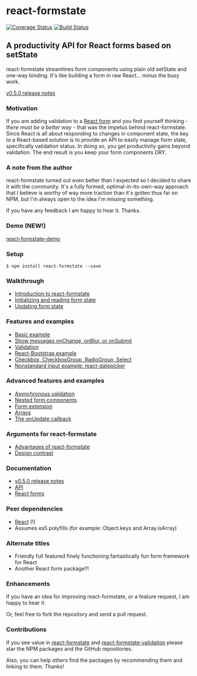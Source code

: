 # react-formstate

[![Coverage Status](https://coveralls.io/repos/github/dtrelogan/react-formstate/badge.svg?branch=master)](https://coveralls.io/github/dtrelogan/react-formstate?branch=master)
[![Build Status](https://travis-ci.org/dtrelogan/react-formstate.svg?branch=master)](https://travis-ci.org/dtrelogan/react-formstate)

## A productivity API for React forms based on setState

react-formstate streamlines form components using plain old setState and one-way binding. It's like building a form in raw React... minus the busy work.

[v0.5.0 release notes](/docs/releaseNotes.0.5.0.md)

### Motivation

If you are adding validation to a [React form](https://facebook.github.io/react/docs/forms.html) and you find yourself thinking - *there must be a better way* - that was the impetus behind react-formstate. Since React is all about responding to changes in component state, the key to a React-based solution is to provide an API to easily manage form state, specifically validation status. In doing so, you get productivity gains beyond validation. The end result is you keep your form components DRY.

### A note from the author

react-formstate turned out even better than I expected so I decided to share it with the community. It's a fully formed, optimal-in-its-own-way approach that I believe is worthy of way more traction than it's gotten thus far on NPM, but I'm always open to the idea I'm missing something.

If you have any feedback I am happy to hear it. Thanks.

### Demo (NEW!)

<a href='https://dtrelogan.github.io/react-formstate-demo/'>react-formstate-demo</a>

### Setup

    $ npm install react-formstate --save

### Walkthrough

- [Introduction to react-formstate](/docs/introduction.md)
- [Initializing and reading form state](/docs/workingWithFormState.md)
- [Updating form state](/docs/updatingFormState.md)

### Features and examples

- [Basic example](/docs/basicExample.md)
- [Show messages onChange, onBlur, or onSubmit](/docs/onBlurExample.md)
- [Validation](/docs/validationWiring.md)
- [React-Bootstrap example](/docs/reactBootstrapExample.md)
- [Checkbox, CheckboxGroup, RadioGroup, Select](/docs/otherInputTypes.md)
- [Nonstandard input example: react-datepicker](/docs/datePickerExample.md)

### Advanced features and examples

- [Asynchronous validation](/docs/asyncExample.md)
- [Nested form components](/docs/nestedFormExample.md)
- [Form extension](/docs/formExtension.md)
- [Arrays](/docs/arrayExample.md)
- [The onUpdate callback](/docs/onUpdateExample.md)

### Arguments for react-formstate

- [Advantages of react-formstate](/docs/advantages.md)
- [Design contrast](/docs/designContrast.md)

### Documentation

- [v0.5.0 release notes](/docs/releaseNotes.0.5.0.md)
- [API](/docs/api.md)
- [React forms](https://facebook.github.io/react/docs/forms.html)

### Peer dependencies

- [React](https://facebook.github.io/react) (!)
- Assumes es5 polyfills (for example: Object.keys and Array.isArray)

### Alternate titles

- Friendly full featured finely functioning fantastically fun form framework for React
- Another React form package?!

### Enhancements

If you have an idea for improving react-formstate, or a feature request, I am happy to hear it.

Or, feel free to fork the repository and send a pull request.

### Contributions

If you see value in [react-formstate](https://www.npmjs.com/package/react-formstate) and [react-formstate-validation](https://www.npmjs.com/package/react-formstate-validation) please star the NPM packages and the GitHub repositories.

Also, you can help others find the packages by recommending them and linking to them. Thanks!
